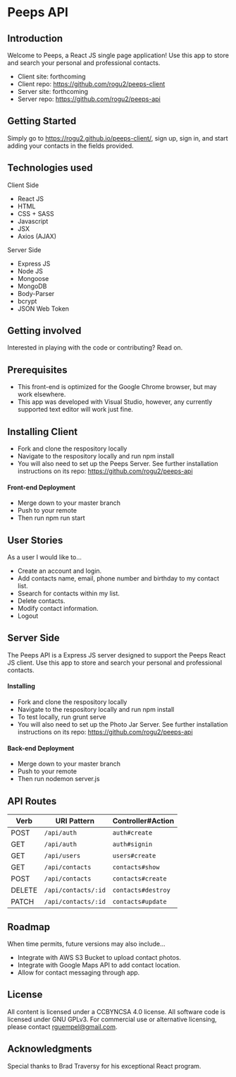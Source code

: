 # Peeps API

## Introduction
Welcome to Peeps, a React JS single page application! Use this app to store and search your personal and professional contacts.

+ Client site: forthcoming
+ Client repo: https://github.com/rogu2/peeps-client
+ Server site: forthcoming
+ Server repo: https://github.com/rogu2/peeps-api

## Getting Started
Simply go to https://rogu2.github.io/peeps-client/, sign up, sign in, and start adding your contacts in the fields provided.

## Technologies used
Client Side
+ React JS
+ HTML
+ CSS + SASS
+ Javascript
+ JSX 
+ Axios (AJAX)

Server Side
+ Express JS
+ Node JS
+ Mongoose
+ MongoDB
+ Body-Parser
+ bcrypt
+ JSON Web Token

## Getting involved
Interested in playing with the code or contributing? Read on.

## Prerequisites
+ This front-end is optimized for the Google Chrome browser, but may work elsewhere.
+ This app was developed with Visual Studio, however, any currently supported text editor will work just fine.

## Installing Client
+ Fork and clone the respository locally
+ Navigate to the respository locally and run npm install
+ You will also need to set up the Peeps Server. See further installation instructions on its repo: https://github.com/rogu2/peeps-api

#### Front-end Deployment
+ Merge down to your master branch
+ Push to your remote
+ Then run npm run start

## User Stories
As a user I would like to...
+ Create an account and login.
+ Add contacts name, email, phone number and birthday to my contact list.
+ Ssearch for contacts within my list.
+ Delete contacts.
+ Modify contact information.
+ Logout

## Server Side

The Peeps API is a Express JS server designed to support the Peeps React JS client. Use this app to store and search your personal and professional contacts.


#### Installing
+ Fork and clone the respository locally
+ Navigate to the respository locally and run npm install
+ To test locally, run grunt serve
+ You will also need to set up the Photo Jar Server. See further installation instructions on its repo: https://github.com/rogu2/peeps-api

#### Back-end Deployment
+ Merge down to your master branch
+ Push to your remote
+ Then run nodemon server.js

## API Routes
| Verb   | URI Pattern              | Controller#Action     |
|--------|--------------------------|-----------------------|
| POST   | `/api/auth`              | `auth#create`         |
| GET    | `/api/auth`              | `auth#signin`         |
| GET    | `/api/users`             | `users#create`        |
| GET    | `/api/contacts`          | `contacts#show`       |
| POST   | `/api/contacts`          | `contacts#create`     |
| DELETE | `/api/contacts/:id`      | `contacts#destroy`    |
| PATCH  | `/api/contacts/:id`      | `contacts#update`     |

## Roadmap
When time permits, future versions may also include...
+ Integrate with AWS S3 Bucket to upload contact photos.
+ Integrate with Google Maps API to add contact location.
+ Allow for contact messaging through app.

## License
All content is licensed under a CC­BY­NC­SA 4.0 license.
All software code is licensed under GNU GPLv3. For commercial use or alternative licensing, please contact rguempel@gmail.com.

## Acknowledgments
Special thanks to Brad Traversy for his exceptional React program.